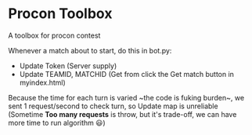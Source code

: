 # Procon Toolbox
A toolbox for procon contest

Whenever a match about to start, do this in bot.py:
- Update Token (Server supply)
- Update TEAMID, MATCHID (Get from click the Get match button in myindex.html)

Because the time for each turn is varied ~the code is fuking burden~, we sent 1 request/second to check turn, so Update map is unreliable (Sometime **Too many requests** is throw, but it's trade-off, we can have more time to run algorithm :smiley:)
